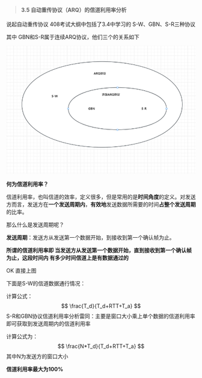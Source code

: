 > #### **3.5 自动重传协议（ARQ）的信道利用率分析**

说起自动重传协议 408考试大纲中包括了3.4中学习的 S-W、GBN、S-R三种协议

其中 GBN和S-R属于连续ARQ协议，他们三个的关系如下

<img src="../../image/计算机网络/image-20250105222140907.png" alt="image-20250105222140907" style="zoom: 67%;" />

**何为信道利用率？**

信道利用率，也叫信道的效率，定义很多，但是常用的是**时间角度**的定义。对发送方而言，发送方在**一个发送周期内**，**有效地**发送数据所需要的时间**占整个发送周期**的比率。

那么什么是发送周期呢？

**发送周期**：发送方从发送第一个数据开始，到接收到第一个确认帧为止。

 **所谓的信道利用率即 当发送方从发送第一个数据开始，直到接收到第一个确认帧为止，这段时间内 有多少时间信道上是有数据通过的**

OK 直接上图

下面是S-W的信道数据通行情况：



计算公式：
$$
\frac{T_d}{T_d+RTT+T_a}
$$
S-R和GBN协议信道利用率分析雷同：主要是窗口大小乘上单个数据的信道利用率即可获取到发送周期内的信道利用率

计算公式为：
$$
\frac{N*T_d}{T_d+RTT+T_a}
$$
其中N为发送方的窗口大小

**信道利用率最大为100%**